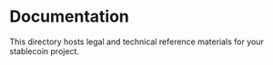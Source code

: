 # Documentation

This directory hosts legal and technical reference materials for your stablecoin project.
